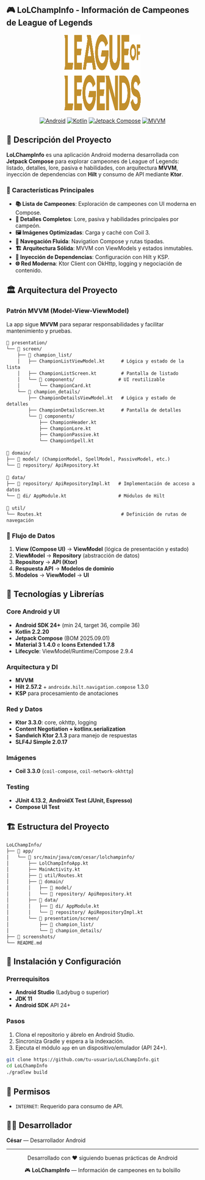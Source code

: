## 🎮 LoLChampInfo - Información de Campeones de League of Legends

<div align="center">
  <img src="screenshots/logo_lol.png" alt="LoLChampInfo Logo" width="200" height="200"/>
  
  <br/>
  
  <a href="https://developer.android.com/"><img src="https://img.shields.io/badge/Android-3DDC84?style=for-the-badge&logo=android&logoColor=white" alt="Android"/></a>
  <a href="https://kotlinlang.org/"><img src="https://img.shields.io/badge/Kotlin-0095D5?style=for-the-badge&logo=kotlin&logoColor=white" alt="Kotlin"/></a>
  <a href="https://developer.android.com/jetpack/compose"><img src="https://img.shields.io/badge/Jetpack%20Compose-4285F4?style=for-the-badge&logo=jetpack-compose&logoColor=white" alt="Jetpack Compose"/></a>
  <a href="https://developer.android.com/topic/architecture"><img src="https://img.shields.io/badge/Architecture-MVVM-FF6B6B?style=for-the-badge" alt="MVVM"/></a>
</div>

## 📱 Descripción del Proyecto

**LoLChampInfo** es una aplicación Android moderna desarrollada con **Jetpack Compose** para explorar campeones de League of Legends: listado, detalles, lore, pasiva e habilidades, con arquitectura **MVVM**, inyección de dependencias con **Hilt** y consumo de API mediante **Ktor**.

### 🎯 Características Principales

- **📚 Lista de Campeones**: Exploración de campeones con UI moderna en Compose.
- **🧙 Detalles Completos**: Lore, pasiva y habilidades principales por campeón.
- **🖼️ Imágenes Optimizadas**: Carga y caché con Coil 3.
- **🧭 Navegación Fluida**: Navigation Compose y rutas tipadas.
- **🏗️ Arquitectura Sólida**: MVVM con ViewModels y estados inmutables.
- **🔌 Inyección de Dependencias**: Configuración con Hilt y KSP.
- **🌐 Red Moderna**: Ktor Client con OkHttp, logging y negociación de contenido.

## 🏛️ Arquitectura del Proyecto

### Patrón MVVM (Model-View-ViewModel)

La app sigue **MVVM** para separar responsabilidades y facilitar mantenimiento y pruebas.

```
📁 presentation/
└── 📁 screen/
    ├── 📁 champion_list/
    │   ├── ChampionListViewModel.kt      # Lógica y estado de la lista
    │   ├── ChampionListScreen.kt         # Pantalla de listado
    │   └── 📁 components/                # UI reutilizable
    │       └── ChampionCard.kt
    └── 📁 champion_details/
        ├── ChampionDetailsViewModel.kt   # Lógica y estado de detalles
        ├── ChampionDetailsScreen.kt      # Pantalla de detalles
        └── 📁 components/
            ├── ChampionHeader.kt
            ├── ChampionLore.kt
            ├── ChampionPassive.kt
            └── ChampionSpell.kt

📁 domain/
├── 📁 model/ (ChampionModel, SpellModel, PassiveModel, etc.)
└── 📁 repository/ ApiRepository.kt

📁 data/
├── 📁 repository/ ApiRepositoryImpl.kt   # Implementación de acceso a datos
└── 📁 di/ AppModule.kt                   # Módulos de Hilt

📁 util/
└── Routes.kt                             # Definición de rutas de navegación
```

### 🔄 Flujo de Datos
1. **View (Compose UI)** → **ViewModel** (lógica de presentación y estado)
2. **ViewModel** → **Repository** (abstracción de datos)
3. **Repository** → **API (Ktor)**
4. **Respuesta API** → **Modelos de dominio**
5. **Modelos** → **ViewModel** → **UI**

## 🚀 Tecnologías y Librerías

### Core Android y UI
- **Android SDK 24+** (min 24, target 36, compile 36)
- **Kotlin 2.2.20**
- **Jetpack Compose** (BOM 2025.09.01)
- **Material 3 1.4.0** e **Icons Extended 1.7.8**
- **Lifecycle**: ViewModel/Runtime/Compose 2.9.4

### Arquitectura y DI
- **MVVM**
- **Hilt 2.57.2** + `androidx.hilt.navigation.compose` 1.3.0
- **KSP** para procesamiento de anotaciones

### Red y Datos
- **Ktor 3.3.0**: core, okhttp, logging
- **Content Negotiation + kotlinx.serialization**
- **Sandwich Ktor 2.1.3** para manejo de respuestas
- **SLF4J Simple 2.0.17**

### Imágenes
- **Coil 3.3.0** (`coil-compose`, `coil-network-okhttp`)

### Testing
- **JUnit 4.13.2**, **AndroidX Test (JUnit, Espresso)**
- **Compose UI Test**

## 🏗️ Estructura del Proyecto

```
LoLChampInfo/
├── 📁 app/
│   └── 📁 src/main/java/com/cesar/lolchampinfo/
│       ├── LolChampInfoApp.kt
│       ├── MainActivity.kt
│       ├── 📁 util/Routes.kt
│       ├── 📁 domain/
│       │   ├── 📁 model/
│       │   └── 📁 repository/ ApiRepository.kt
│       ├── 📁 data/
│       │   ├── 📁 di/ AppModule.kt
│       │   └── 📁 repository/ ApiRepositoryImpl.kt
│       └── 📁 presentation/screen/
│           ├── 📁 champion_list/
│           └── 📁 champion_details/
├── 📁 screenshots/
└── README.md
```

## 🚀 Instalación y Configuración

### Prerrequisitos
- **Android Studio** (Ladybug o superior)
- **JDK 11**
- **Android SDK** API 24+

### Pasos
1. Clona el repositorio y ábrelo en Android Studio.
2. Sincroniza Gradle y espera a la indexación.
3. Ejecuta el módulo `app` en un dispositivo/emulador (API 24+).

```bash
git clone https://github.com/tu-usuario/LoLChampInfo.git
cd LoLChampInfo
./gradlew build
```

## 🔐 Permisos
- `INTERNET`: Requerido para consumo de API.

## 👨‍💻 Desarrollador

**César** — Desarrollador Android

---

<div align="center">
  <p>Desarrollado con ❤️ siguiendo buenas prácticas de Android</p>
  <p>🎮 <strong>LoLChampInfo</strong> — Información de campeones en tu bolsillo</p>
</div>

